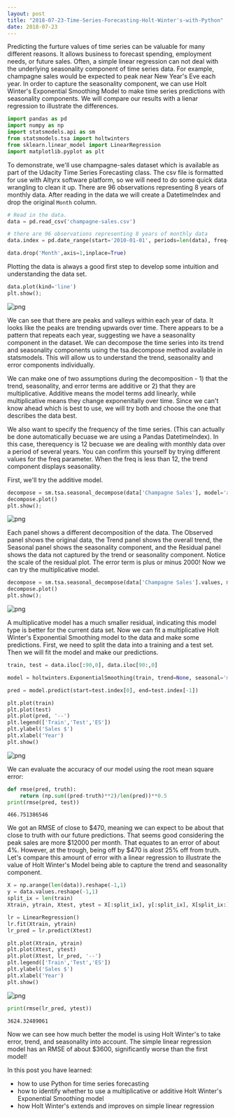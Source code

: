 ```yaml
---
layout: post
title: "2018-07-23-Time-Series-Forecasting-Holt-Winter's-with-Python"
date: 2018-07-23
---
```

Predicting the furture values of time series can be valuable for many different reasons. It allows business to forecast spending, employment needs, or future sales. Often, a simple linear regression can not deal with the underlying seasonality component of time series data. For example, champagne sales would be expected to peak near New Year's Eve each year. In order to capture the seasonality component, we can use Holt Winter's Exponential Smoothing Model to make time series predictions with seasonality components. We will compare our results with a lienar regression to illustrate the differences.


```python
import pandas as pd
import numpy as np
import statsmodels.api as sm
from statsmodels.tsa import holtwinters
from sklearn.linear_model import LinearRegression
import matplotlib.pyplot as plt
```

To demonstrate, we'll use champagne-sales dataset which is available as part of the Udacity Time Series Forecasting class. The csv file is formatted for use with Altyrx software platform, so we will need to do some quick data wrangling to clean it up. There are 96 observations representing 8 years of monthly data. After reading in the data we will create a DatetimeIndex and drop the original `Month` column.


```python
# Read in the data.
data = pd.read_csv('champagne-sales.csv')
```


```python
# there are 96 observations representing 8 years of monthly data
data.index = pd.date_range(start='2010-01-01', periods=len(data), freq='m')
```


```python
data.drop('Month',axis=1,inplace=True)
```

Plotting the data is always a good first step to develop some intuition and understanding the data set.


```python
data.plot(kind='line')
plt.show();
```


![png](/images/Time%20Series%20-%20Error%20Trend%20Seasonality%20Forecasting%20with%20Python_files/Time%20Series%20-%20Error%20Trend%20Seasonality%20Forecasting%20with%20Python_7_0.png)


We can see that there are peaks and valleys within each year of data. It looks like the peaks are trending upwards over time. There appears to be a pattern that repeats each year, suggesting we have a seasonality component in the dataset. We can decompose the time series into its trend and seasonality components using the tsa.decompose method available in statsmodels. This will allow us to understand the trend, seasonality and error components individually. 

We can make one of two assumptions during the decomposition - 1) that the trend, seasonality, and error terms are additive or 2) that they are multiplicative. Additive means the model terms add linearly, while multiplicative means they change exponenitally over time. Since we can't know ahead which is best to use, we will try both and choose the one that describes the data best.

We also want to specify the frequency of the time series. (This can actually be done automatically becuase we are using a Pandas DatetimeIndex). In this case, therequency is 12 becuase we are dealing with monthly data over a period of several years. You can confirm this yourself by trying different values for the freq parameter. When the freq is less than 12, the trend component displays seasonality.

First, we'll try the additive model.


```python
decompose = sm.tsa.seasonal_decompose(data['Champagne Sales'], model='additive', freq=12)
decompose.plot()
plt.show();
```


![png](/images/Time%20Series%20-%20Error%20Trend%20Seasonality%20Forecasting%20with%20Python_files/Time%20Series%20-%20Error%20Trend%20Seasonality%20Forecasting%20with%20Python_9_0.png)


Each panel shows a different decomposition of the data. The Observed panel shows the original data, the Trend panel shows the overall trend, the Seasonal panel shows the seasonality component, and the Residual panel shows the data not captured by the trend or seasonality component. Notice the scale of the residual plot. The error term is plus or minus 2000! Now we can try the multiplicative model.


```python
decompose = sm.tsa.seasonal_decompose(data['Champagne Sales'].values, model='multiplicative', freq=12)
decompose.plot()
plt.show();
```


![png](/images/Time%20Series%20-%20Error%20Trend%20Seasonality%20Forecasting%20with%20Python_files/Time%20Series%20-%20Error%20Trend%20Seasonality%20Forecasting%20with%20Python_11_0.png)


A multiplicative model has a much smaller residual, indicating this model type is better for the current data set. Now we can fit a multiplicative Holt Winter's Exponential Smoothing model to the data and make some predictions. First, we need to split the data into a training and a test set. Then we will fit the model and make our predictions.


```python
train, test = data.iloc[:90,0], data.iloc[90:,0]
```


```python
model = holtwinters.ExponentialSmoothing(train, trend=None, seasonal='multiplicative', seasonal_periods=12).fit()
```


```python
pred = model.predict(start=test.index[0], end=test.index[-1])
```


```python
plt.plot(train)
plt.plot(test)
plt.plot(pred, '--')
plt.legend(['Train','Test','ES'])
plt.ylabel('Sales $')
plt.xlabel('Year')
plt.show()
```


![png](/images/Time%20Series%20-%20Error%20Trend%20Seasonality%20Forecasting%20with%20Python_files/Time%20Series%20-%20Error%20Trend%20Seasonality%20Forecasting%20with%20Python_16_0.png)


We can evaluate the accuracy of our model using the root mean square error:


```python
def rmse(pred, truth):
    return (np.sum((pred-truth)**2)/len(pred))**0.5
print(rmse(pred, test))
```

    466.751386546
    

We got an RMSE of close to \$470, meaning we can expect to be about that close to truth with our future predictions. That seems good considering the peak sales are more \$12000 per month. That equates to an error of about 4%. However, at the trough, being off by \$470 is alost 25% off from truth. Let's compare this amount of error with a linear regression to illustrate the value of Holt Winter's Model being able to capture the trend and seasonality component.


```python
X = np.arange(len(data)).reshape(-1,1)
y = data.values.reshape(-1,1)
split_ix = len(train)
Xtrain, ytrain, Xtest, ytest = X[:split_ix], y[:split_ix], X[split_ix:], y[split_ix:]
```


```python
lr = LinearRegression()
lr.fit(Xtrain, ytrain)
lr_pred = lr.predict(Xtest)
```


```python
plt.plot(Xtrain, ytrain)
plt.plot(Xtest, ytest)
plt.plot(Xtest, lr_pred, '--')
plt.legend(['Train','Test','ES'])
plt.ylabel('Sales $')
plt.xlabel('Year')
plt.show()
```


![png](/images/Time%20Series%20-%20Error%20Trend%20Seasonality%20Forecasting%20with%20Python_files/Time%20Series%20-%20Error%20Trend%20Seasonality%20Forecasting%20with%20Python_22_0.png)



```python
print(rmse(lr_pred, ytest))
```

    3624.32489061
    

Now we can see how much better the model is using Holt Winter's to take error, trend, and seasonality into account. The simple linear regression model has an RMSE of about \$3600, significantly worse than the first model!

In this post you have learned:
- how to use Python for time series forecasting
- how to identify whether to use a multiplicative or additive Holt Winter's Exponential Smoothing model
- how Holt Winter's extends and improves on simple linear regression
